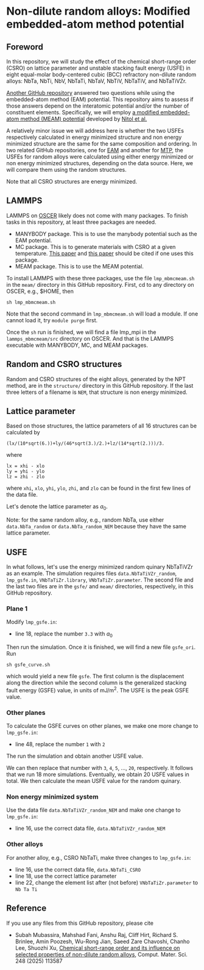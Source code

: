 # Non-dilute random alloys: Modified embedded-atom method potential

## Foreword

In this repository, we will study the effect of the chemical short-range order (CSRO) on lattice parameter and unstable stacking fault energy (USFE) in eight equal-molar body-centered cubic (BCC) refractory non-dilute random alloys: NbTa, NbTi, NbV, NbTaTi, NbTaV, NbTiV, NbTaTiV, and NbTaTiVZr.

[Another GitHub repository](https://github.com/shuozhixu/CMS-EAM_2025) answered two questions while using the embedded-atom method (EAM) potential. This repository aims to assess if those answers depend on the interatomic potential and/or the number of constituent elements. Specifically, we will employ [a modified embedded-atom method (MEAM) potential](https://www.ctcms.nist.gov/potentials/entry/2024--Nitol-M-S-Echeverria-M-J-Dang-K-et-al--V-Nb-Ta-Ti-Zr/2024--Nitol-M-S--V-Nb-Ta-Ti-Zr--LAMMPS--ipr1.html) developed by [Nitol et al.](https://doi.org/10.1016/j.commatsci.2024.112886)

A relatively minor issue we will address here is whether the two USFEs respectively calculated in energy minimized structure and non energy minimized structure are the same for the same composition and ordering. In two related GitHub repositories, one for [EAM](https://github.com/shuozhixu/CMS-EAM_2025) and another for [MTP](https://github.com/shuozhixu/CMS-MTP_2025), the USFEs for random alloys were calculated using either energy minimized or non energy minimized structures, depending on the data source. Here, we will compare them using the random structures.

Note that all CSRO structures are energy minimized.

## LAMMPS

LAMMPS on [OSCER](http://www.ou.edu/oscer.html) likely does not come with many packages. To finish tasks in this repository, at least three packages are needed.

- MANYBODY package. This is to use the manybody potential such as the EAM potential.
- MC package. This is to generate materials with CSRO at a given temperature. [This paper](http://dx.doi.org/10.1103/PhysRevB.85.184203) and [this paper](https://doi.org/10.1103/PhysRevB.86.134204) should be cited if one uses this package.
- MEAM package. This is to use the MEAM potential.

To install LAMMPS with these three packages, use the file `lmp_mbmcmeam.sh` in the `meam/` directory in this GitHub repository. First, cd to any directory on OSCER, e.g., \$HOME, then

	sh lmp_mbmcmeam.sh

Note that the second command in `lmp_mbmcmeam.sh` will load a module. If one cannot load it, try `module purge` first.

Once the `sh` run is finished, we will find a file lmp_mpi in the `lammps_mbmcmeam/src` directory on OSCER. And that is the LAMMPS executable with MANYBODY, MC, and MEAM packages.

## Random and CSRO structures

Random and CSRO structures of the eight alloys, generated by the NPT method, are in the `structure/` directory in this GitHub repository. If the last three letters of a filename is `NEM`, that structure is non energy minimized.

## Lattice parameter

Based on those structures, the lattice parameters of all 16 structures can be calculated by

	(lx/(10*sqrt(6.))+ly/(46*sqrt(3.)/2.)+lz/(14*sqrt(2.)))/3.
	
where

	lx = xhi - xlo
	ly = yhi - ylo
	lz = zhi - zlo

where `xhi`, `xlo`, `yhi`, `ylo`, `zhi`, and `zlo` can be found in the first few lines of the data file.

Let's denote the lattice parameter as $a_0$.

Note: for the same random alloy, e.g., random NbTa, use either `data.NbTa_random` or `data.NbTa_random_NEM` because they have the same lattice parameter.

## USFE

In what follows, let's use the energy minimized random quinary NbTaTiVZr as an example. The simulation requires files `data.NbTaTiVZr_random`, `lmp_gsfe.in`, `VNbTaTiZr.library`, `VNbTaTiZr.parameter`. The second file and the last two files are in the `gsfe/` and `meam/` directories, respectively, in this GitHub repository.

### Plane 1

Modify `lmp_gsfe.in`:

- line 18, replace the number `3.3` with $a_0$

Then run the simulation. Once it is finished, we will find a new file `gsfe_ori`. Run

	sh gsfe_curve.sh
	
which would yield a new file `gsfe`. The first column is the displacement along the direction while the second column is the generalized stacking fault energy (GSFE) value, in units of mJ/m<sup>2</sup>. The USFE is the peak GSFE value.

### Other planes

To calculate the GSFE curves on other planes, we make one more change to `lmp_gsfe.in`:

- line 48, replace the number `1` with `2`

The run the simulation and obtain another USFE value.

We can then replace that number with `3`, `4`, `5`, ..., `20`, respectively. It follows that we run 18 more simulations. Eventually, we obtain 20 USFE values in total. We then calculate the mean USFE value for the random quinary.

### Non energy minimized system

Use the data file `data.NbTaTiVZr_random_NEM` and make one change to `lmp_gsfe.in`:

- line 16, use the correct data file, `data.NbTaTiVZr_random_NEM`

### Other alloys

For another alloy, e.g., CSRO NbTaTi, make three changes to `lmp_gsfe.in`:

- line 16, use the correct data file, `data.NbTaTi_CSRO`
- line 18, use the correct lattice parameter
- line 22, change the element list after (not before) `VNbTaTiZr.parameter` to `Nb Ta Ti`

## Reference

If you use any files from this GitHub repository, please cite

- Subah Mubassira, Mahshad Fani, Anshu Raj, Cliff Hirt, Richard S. Brinlee, Amin Poozesh, Wu-Rong Jian, Saeed Zare Chavoshi, Chanho Lee, Shuozhi Xu, [Chemical short-range order and its influence on selected properties of non-dilute random alloys](https://doi.org/10.1016/j.commatsci.2024.113587), Comput. Mater. Sci. 248 (2025) 113587